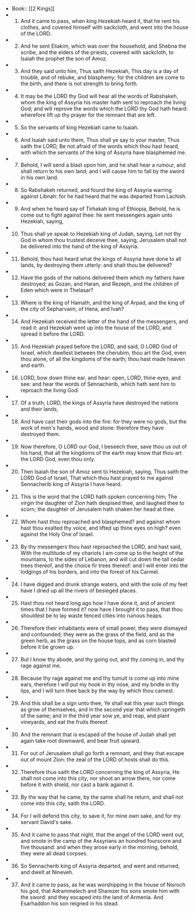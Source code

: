 - Book:: [[2 Kings]]
- 1. And it came to pass, when king Hezekiah heard it, that he rent his clothes, and covered himself with sackcloth, and went into the house of the LORD.
- 2. And he sent Eliakim, which was over the household, and Shebna the scribe, and the elders of the priests, covered with sackcloth, to Isaiah the prophet the son of Amoz.
- 3. And they said unto him, Thus saith Hezekiah, This day is a day of trouble, and of rebuke, and blasphemy; for the children are come to the birth, and there is not strength to bring forth.
- 4. It may be the LORD thy God will hear all the words of Rabshakeh, whom the king of Assyria his master hath sent to reproach the living God; and will reprove the words which the LORD thy God hath heard: wherefore lift up thy prayer for the remnant that are left.
- 5. So the servants of king Hezekiah came to Isaiah.
- 6. And Isaiah said unto them, Thus shall ye say to your master, Thus saith the LORD, Be not afraid of the words which thou hast heard, with which the servants of the king of Assyria have blasphemed me.
- 7. Behold, I will send a blast upon him, and he shall hear a rumour, and shall return to his own land; and I will cause him to fall by the sword in his own land.
- 8. So Rabshakeh returned, and found the king of Assyria warring against Libnah: for he had heard that he was departed from Lachish.
- 9. And when he heard say of Tirhakah king of Ethiopia, Behold, he is come out to fight against thee: he sent messengers again unto Hezekiah, saying,
- 10. Thus shall ye speak to Hezekiah king of Judah, saying, Let not thy God in whom thou trustest deceive thee, saying, Jerusalem shall not be delivered into the hand of the king of Assyria.
- 11. Behold, thou hast heard what the kings of Assyria have done to all lands, by destroying them utterly: and shalt thou be delivered?
- 12. Have the gods of the nations delivered them which my fathers have destroyed; as Gozan, and Haran, and Rezeph, and the children of Eden which were in Thelasar?
- 13. Where is the king of Hamath, and the king of Arpad, and the king of the city of Sepharvaim, of Hena, and Ivah?
- 14. And Hezekiah received the letter of the hand of the messengers, and read it: and Hezekiah went up into the house of the LORD, and spread it before the LORD.
- 15. And Hezekiah prayed before the LORD, and said, O LORD God of Israel, which dwellest between the cherubim, thou art the God, even thou alone, of all the kingdoms of the earth; thou hast made heaven and earth.
- 16. LORD, bow down thine ear, and hear: open, LORD, thine eyes, and see: and hear the words of Sennacherib, which hath sent him to reproach the living God.
- 17. Of a truth, LORD, the kings of Assyria have destroyed the nations and their lands,
- 18. And have cast their gods into the fire: for they were no gods, but the work of men's hands, wood and stone: therefore they have destroyed them.
- 19. Now therefore, O LORD our God, I beseech thee, save thou us out of his hand, that all the kingdoms of the earth may know that thou art the LORD God, even thou only.
- 20. Then Isaiah the son of Amoz sent to Hezekiah, saying, Thus saith the LORD God of Israel, That which thou hast prayed to me against Sennacherib king of Assyria I have heard.
- 21. This is the word that the LORD hath spoken concerning him; The virgin the daughter of Zion hath despised thee, and laughed thee to scorn; the daughter of Jerusalem hath shaken her head at thee.
- 22. Whom hast thou reproached and blasphemed? and against whom hast thou exalted thy voice, and lifted up thine eyes on high? even against the Holy One of Israel.
- 23. By thy messengers thou hast reproached the LORD, and hast said, With the multitude of my chariots I am come up to the height of the mountains, to the sides of Lebanon, and will cut down the tall cedar trees thereof, and the choice fir trees thereof: and I will enter into the lodgings of his borders, and into the forest of his Carmel.
- 24. I have digged and drunk strange waters, and with the sole of my feet have I dried up all the rivers of besieged places.
- 25. Hast thou not heard long ago how I have done it, and of ancient times that I have formed it? now have I brought it to pass, that thou shouldest be to lay waste fenced cities into ruinous heaps.
- 26. Therefore their inhabitants were of small power, they were dismayed and confounded; they were as the grass of the field, and as the green herb, as the grass on the house tops, and as corn blasted before it be grown up.
- 27. But I know thy abode, and thy going out, and thy coming in, and thy rage against me.
- 28. Because thy rage against me and thy tumult is come up into mine ears, therefore I will put my hook in thy nose, and my bridle in thy lips, and I will turn thee back by the way by which thou camest.
- 29. And this shall be a sign unto thee, Ye shall eat this year such things as grow of themselves, and in the second year that which springeth of the same; and in the third year sow ye, and reap, and plant vineyards, and eat the fruits thereof.
- 30. And the remnant that is escaped of the house of Judah shall yet again take root downward, and bear fruit upward.
- 31. For out of Jerusalem shall go forth a remnant, and they that escape out of mount Zion: the zeal of the LORD of hosts shall do this.
- 32. Therefore thus saith the LORD concerning the king of Assyria, He shall not come into this city, nor shoot an arrow there, nor come before it with shield, nor cast a bank against it.
- 33. By the way that he came, by the same shall he return, and shall not come into this city, saith the LORD.
- 34. For I will defend this city, to save it, for mine own sake, and for my servant David's sake.
- 35. And it came to pass that night, that the angel of the LORD went out, and smote in the camp of the Assyrians an hundred fourscore and five thousand: and when they arose early in the morning, behold, they were all dead corpses.
- 36. So Sennacherib king of Assyria departed, and went and returned, and dwelt at Nineveh.
- 37. And it came to pass, as he was worshipping in the house of Nisroch his god, that Adrammelech and Sharezer his sons smote him with the sword: and they escaped into the land of Armenia. And Esarhaddon his son reigned in his stead.
